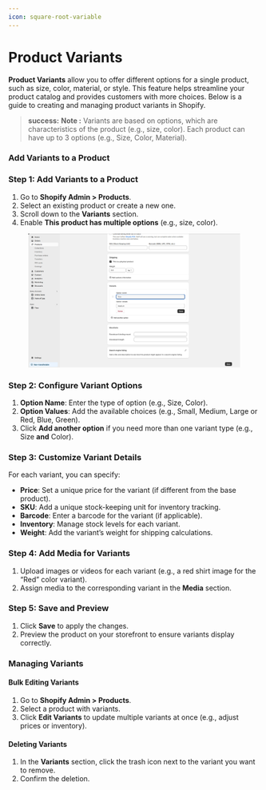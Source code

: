 ```yaml
---
icon: square-root-variable
---
```


# Product Variants

**Product Variants** allow you to offer different options for a single product, such as size, color, material, or style. This feature helps streamline your product catalog and provides customers with more choices. Below is a guide to creating and managing product variants in Shopify.

> **success:** 
**Note :** Variants are based on options, which are characteristics of the product (e.g., size, color). Each product can have up to 3 options (e.g., Size, Color, Material).


### &#x20;**Add Variants to a Product**

### **Step 1: Add Variants to a Product**

1. Go to **Shopify Admin > Products**.
2. Select an existing product or create a new one.
3. Scroll down to the **Variants** section.
4. Enable **This product has multiple options** (e.g., size, color).

<figure><img src="../.gitbook/assets/product-verient.jpg" alt=""><figcaption></figcaption></figure>

### **Step 2: Configure Variant Options**

1. **Option Name**: Enter the type of option (e.g., Size, Color).
2. **Option Values**: Add the available choices (e.g., Small, Medium, Large or Red, Blue, Green).
3. Click **Add another option** if you need more than one variant type (e.g., Size **and** Color).

### **Step 3: Customize Variant Details**

For each variant, you can specify:

* **Price**: Set a unique price for the variant (if different from the base product).
* **SKU**: Add a unique stock-keeping unit for inventory tracking.
* **Barcode**: Enter a barcode for the variant (if applicable).
* **Inventory**: Manage stock levels for each variant.
* **Weight**: Add the variant’s weight for shipping calculations.

### **Step 4: Add Media for Variants**

1. Upload images or videos for each variant (e.g., a red shirt image for the “Red” color variant).
2. Assign media to the corresponding variant in the **Media** section.

### **Step 5: Save and Preview**

1. Click **Save** to apply the changes.
2. Preview the product on your storefront to ensure variants display correctly.

### **Managing Variants**

#### **Bulk Editing Variants**

1. Go to **Shopify Admin > Products**.
2. Select a product with variants.
3. Click **Edit Variants** to update multiple variants at once (e.g., adjust prices or inventory).

#### **Deleting Variants**

1. In the **Variants** section, click the trash icon next to the variant you want to remove.
2. Confirm the deletion.



